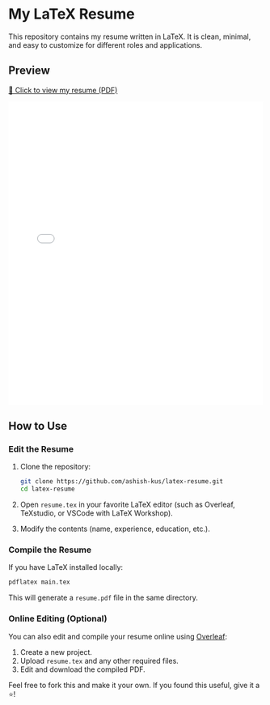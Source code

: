 # My LaTeX Resume

This repository contains my resume written in LaTeX. It is clean, minimal, and easy to customize for different roles and applications.

## Preview

[📄 Click to view my resume (PDF)](./resume.pdf)

<embed src="main.pdf" type="application/pdf" width="100%" height="600px">

## How to Use

### Edit the Resume

1. Clone the repository:

   ```bash
   git clone https://github.com/ashish-kus/latex-resume.git
   cd latex-resume
   ```

2. Open `resume.tex` in your favorite LaTeX editor (such as Overleaf, TeXstudio, or VSCode with LaTeX Workshop).

3. Modify the contents (name, experience, education, etc.).

### Compile the Resume

If you have LaTeX installed locally:

```bash
pdflatex main.tex
```

This will generate a `resume.pdf` file in the same directory.

### Online Editing (Optional)

You can also edit and compile your resume online using [Overleaf](https://www.overleaf.com/):

1. Create a new project.
2. Upload `resume.tex` and any other required files.
3. Edit and download the compiled PDF.

Feel free to fork this and make it your own. If you found this useful, give it a ⭐️!
